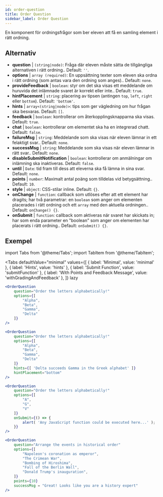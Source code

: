 ```yaml
---
id: order-question
title: Order Question
sidebar_label: Order Question
---
```


En komponent för ordningsfrågor som ber eleven att få en samling element i rätt ordning.

## Alternativ

* __question__ | `(string|node)`: Fråga där eleven måste sätta de tillgängliga alternativen i rätt ordning.. Default: `''`.
* __options__ | `array (required)`: En uppsättning texter som eleven ska ordna i rätt ordning (som antas vara den ordning som anges).. Default: `none`.
* __provideFeedback__ | `boolean`: styr om det ska visas ett meddelande om huruvida det inlämnade svaret är korrekt eller inte.. Default: `true`.
* __hintPlacement__ | `string`: placering av tipsen (antingen `top`, `left`, `right` eller `bottom`). Default: `'bottom'`.
* __hints__ | `array<(string|node)>`: tips som ger vägledning om hur frågan ska besvaras. Default: `[]`.
* __feedback__ | `boolean`: kontrollerar om återkopplingsknapparna ska visas. Default: `true`.
* __chat__ | `boolean`: kontrollerar om elementet ska ha en integrerad chatt. Default: `false`.
* __failureMsg__ | `string`: Meddelande som ska visas när eleven lämnar in ett felaktigt svar.. Default: `none`.
* __successMsg__ | `string`: Meddelande som ska visas när eleven lämnar in rätt svar.. Default: `none`.
* __disableSubmitNotification__ | `boolean`: kontrollerar om anmälningar om inlämning ska inaktiveras. Default: `false`.
* __until__ | `Date`: tid fram till dess att eleverna ska få lämna in sina svar. Default: `none`.
* __points__ | `number`: Maximalt antal poäng som tilldelas vid betygsättning.. Default: `10`.
* __style__ | `object`: CSS-stilar inline. Default: `{}`.
* __onChange__ | `function`: callback som utlöses efter att ett element har dragits; har två parametrar: en `boolean` som anger om elementen placerades i rätt ordning och ett `array` med den aktuella ordningen.. Default: `onChange() {}`.
* __onSubmit__ | `function`: callback som aktiveras när svaret har skickats in; har som enda parameter en "boolean" som anger om elementen har placerats i rätt ordning.. Default: `onSubmit() {}`.


## Exempel

import Tabs from '@theme/Tabs';
import TabItem from '@theme/TabItem';

<Tabs
    defaultValue="minimal"
    values={[
        { label: 'Minimal', value: 'minimal' },
        { label: 'Hints', value: 'hints' },
        { label: 'Submit Function', value: 'submitFunction' },
        { label: 'With Points and Feedback Message', value: 'withGradingAndFeedback' },
    ]}
    lazy
>

<TabItem value="minimal">

```jsx live
<OrderQuestion
    question="Order the letters alphabetically!"
    options={[
        "Alpha",
        "Beta",
        "Gamma",
        "Delta"
    ]}
/>
```
</TabItem>

<TabItem value="hints">

```jsx live
<OrderQuestion
    question="Order the letters alphabetically!"
    options={[
        "Alpha",
        "Beta",
        "Gamma",
        "Delta"
    ]}
    hints={[ 'Delta succeeds Gamma in the Greek alphabet' ]}
    hintPlacement="bottom"
/>
```
</TabItem>

<TabItem value="submitFunction">

```jsx live
<OrderQuestion
    question="Order the letters alphabetically!"
    options={[
        "A",
        "G",
        "V"
    ]}
    onSubmit={() => {
        alert( 'Any JavaScript function could be executed here...' );
    }}
/>
```
</TabItem>

<TabItem value="withGradingAndFeedback">

```jsx live
<OrderQuestion
    question="Arrange the events in historical order"
    options={[
        "Napoleon's coronation as emperor",
        "The Crimean War",
        "Bombing of Hiroshima",
        "Fall of the Berlin Wall",
        "Donald Trump's inauguration",
    ]}
    points={10}
    successMsg = "Great! Looks like you are a history expert"
/>
```
</TabItem>

</Tabs>

